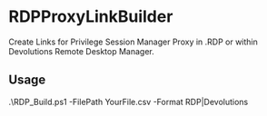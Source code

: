 # RDPProxyLinkBuilder
Create Links for Privilege Session Manager Proxy in .RDP or within Devolutions Remote Desktop Manager.

## Usage
.\RDP_Build.ps1 -FilePath YourFile.csv -Format RDP|Devolutions
